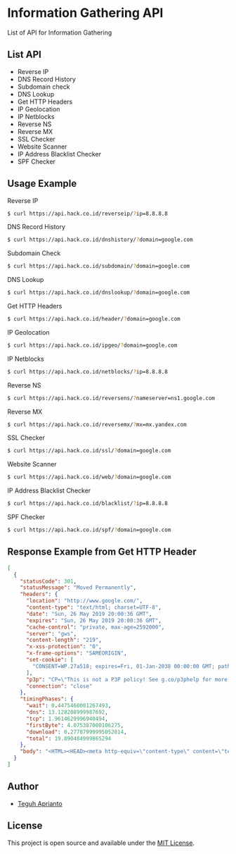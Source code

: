 # Information Gathering API
List of API for Information Gathering

## List API ##

- Reverse IP 		    
- DNS Record History 		  
- Subdomain check 	
- DNS Lookup 		    
- Get HTTP Headers  	
- IP Geolocation 	  
- IP Netblocks   	  
- Reverse NS     	  
- Reverse MX  
- SSL Checker
- Website Scanner
- IP Address Blacklist Checker
- SPF Checker

## Usage Example ##

Reverse IP

```bash
$ curl https://api.hack.co.id/reverseip/?ip=8.8.8.8
```

DNS Record History

```bash
$ curl https://api.hack.co.id/dnshistory/?domain=google.com
```

Subdomain Check

```bash
$ curl https://api.hack.co.id/subdomain/?domain=google.com
```

DNS Lookup

```bash
$ curl https://api.hack.co.id/dnslookup/?domain=google.com
```

Get HTTP Headers 

```bash
$ curl https://api.hack.co.id/header/?domain=google.com
```

IP Geolocation

```bash
$ curl https://api.hack.co.id/ipgeo/?domain=google.com
```

IP Netblocks

```bash
$ curl https://api.hack.co.id/netblocks/?ip=8.8.8.8
```

Reverse NS

```bash
$ curl https://api.hack.co.id/reversens/?nameserver=ns1.google.com
```

Reverse MX

```bash
$ curl https://api.hack.co.id/reversemx/?mx=mx.yandex.com
```

SSL Checker

```bash
$ curl https://api.hack.co.id/ssl/?domain=google.com
```

Website Scanner

```bash
$ curl https://api.hack.co.id/web/?domain=google.com
```

IP Address Blacklist Checker

```bash
$ curl https://api.hack.co.id/blacklist/?ip=8.8.8.8
```

SPF Checker

```bash
$ curl https://api.hack.co.id/spf/?domain=google.com
```

## Response Example from Get HTTP Header ##

```json
[
  {
    "statusCode": 301,
    "statusMessage": "Moved Permanently",
    "headers": {
      "location": "http://www.google.com/",
      "content-type": "text/html; charset=UTF-8",
      "date": "Sun, 26 May 2019 20:00:36 GMT",
      "expires": "Sun, 26 May 2019 20:00:36 GMT",
      "cache-control": "private, max-age=2592000",
      "server": "gws",
      "content-length": "219",
      "x-xss-protection": "0",
      "x-frame-options": "SAMEORIGIN",
      "set-cookie": [
        "CONSENT=WP.27a518; expires=Fri, 01-Jan-2038 00:00:00 GMT; path=/; domain=.google.com"
      ],
      "p3p": "CP=\"This is not a P3P policy! See g.co/p3phelp for more info.\"",
      "connection": "close"
    },
    "timingPhases": {
      "wait": 0.4475460001267493,
      "dns": 13.128208999987692,
      "tcp": 1.9614629996940494,
      "firstByte": 4.075387000106275,
      "download": 0.27787999995052814,
      "total": 19.890484999865294
    },
    "body": "<HTML><HEAD><meta http-equiv=\"content-type\" content=\"text/html;charset=utf-8\">\n<TITLE>301 Moved</TITLE></HEAD><BODY>\n<H1>301 Moved</H1>\nThe document has moved\n<A HREF=\"http://www.google.com/\">here</A>.\r\n</BODY></HTML>\r\n"
  }
]
```

## Author

- [Teguh Aprianto](https://teguh.co)

## License

This project is open source and available under the [MIT License](LICENSE).

